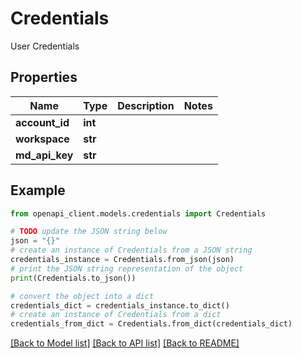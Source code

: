 # Credentials

User Credentials

## Properties

Name | Type | Description | Notes
------------ | ------------- | ------------- | -------------
**account_id** | **int** |  | 
**workspace** | **str** |  | 
**md_api_key** | **str** |  | 

## Example

```python
from openapi_client.models.credentials import Credentials

# TODO update the JSON string below
json = "{}"
# create an instance of Credentials from a JSON string
credentials_instance = Credentials.from_json(json)
# print the JSON string representation of the object
print(Credentials.to_json())

# convert the object into a dict
credentials_dict = credentials_instance.to_dict()
# create an instance of Credentials from a dict
credentials_from_dict = Credentials.from_dict(credentials_dict)
```
[[Back to Model list]](../README.md#documentation-for-models) [[Back to API list]](../README.md#documentation-for-api-endpoints) [[Back to README]](../README.md)


